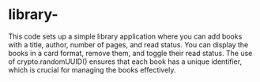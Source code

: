 # library-
This code sets up a simple library application where you can add books with a title, author, number of pages, and read status. You can display the books in a card format, remove them, and toggle their read status. The use of crypto.randomUUID() ensures that each book has a unique identifier, which is crucial for managing the books effectively.
